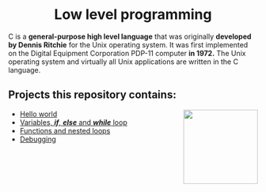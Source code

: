 <h1 align="center">Low level programming</h1>

C is a **general-purpose high level language** that was originally **developed by Dennis Ritchie** for the Unix operating system. It was first implemented on the Digital Equipment Corporation PDP-11 computer **in 1972.** The Unix operating system and virtually all Unix applications are written in the C language.


## Projects this repository contains:
<img align="right" width="150" height="150" src="https://logodix.com/logo/1138096.png">

* [Hello world](https://github.com/Donaldoo/holbertonschool-low_level_programming/tree/main/hello_world)
* [Variables, ***if***, ***else*** and ***while*** loop](https://github.com/Donaldoo/holbertonschool-low_level_programming/tree/main/variables_if_else_while)
* [Functions and nested loops](https://github.com/Donaldoo/holbertonschool-low_level_programming/tree/main/functions_nested_loops)
* [Debugging](https://github.com/Donaldoo/holbertonschool-low_level_programming/tree/main/debugging)
